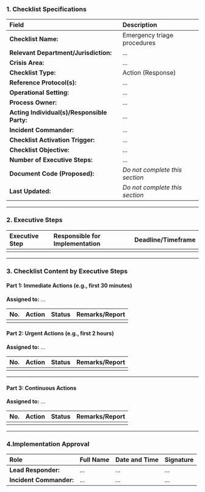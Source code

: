 ### **1. Checklist Specifications** 


| Field | Description |
| :--- | :--- |
| **Checklist Name:** | Emergency triage procedures |
| **Relevant Department/Jurisdiction:** | ... |
| **Crisis Area:** | ... |
| **Checklist Type:** | Action (Response) |
| **Reference Protocol(s):** | ... |
| **Operational Setting:** | ... |
| **Process Owner:** | ... |
| **Acting Individual(s)/Responsible Party:** | ... |
| **Incident Commander:** | ... |
| **Checklist Activation Trigger:** | ... |
| **Checklist Objective:** | ... |
| **Number of Executive Steps:** | ... |
| **Document Code (Proposed):** | *Do not complete this section* |
| **Last Updated:** | *Do not complete this section* |


---

### **2. Executive Steps** 


| Executive Step | Responsible for Implementation | Deadline/Timeframe |
| :--- | :--- | :--- |
| | | |

---

### **3. Checklist Content by Executive Steps**

#### **Part 1: Immediate Actions (e.g., first 30 minutes)**
**Assigned to:** ...


| No. | Action | Status | Remarks/Report |
| :-- | :--- | :--- | :--- |
| | | | |
#### **Part 2: Urgent Actions (e.g., first 2 hours)**
**Assigned to:** ...


| No. | Action | Status | Remarks/Report |
| :-- | :--- | :--- | :--- |
| | | | |
---

#### **Part 3: Continuous Actions**
**Assigned to:** ...


| No. | Action | Status | Remarks/Report |
| :-- | :--- | :--- | :--- |
| | | | |

---

### **4.Implementation Approval**


| Role | Full Name | Date and Time | Signature |
| :--- | :--- | :--- | :--- |
| **Lead Responder:** | ... | ... | ... |
| **Incident Commander:** | ... | ... | ... |

